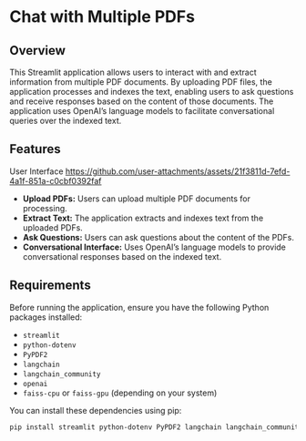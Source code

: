 # Chat with Multiple PDFs

## Overview

This Streamlit application allows users to interact with and extract information from multiple PDF documents. By uploading PDF files, the application processes and indexes the text, enabling users to ask questions and receive responses based on the content of those documents. The application uses OpenAI’s language models to facilitate conversational queries over the indexed text.

## Features
User Interface https://github.com/user-attachments/assets/21f3811d-7efd-4a1f-851a-c0cbf0392faf 

- **Upload PDFs:** Users can upload multiple PDF documents for processing.
- **Extract Text:** The application extracts and indexes text from the uploaded PDFs.
- **Ask Questions:** Users can ask questions about the content of the PDFs.
- **Conversational Interface:** Uses OpenAI’s language models to provide conversational responses based on the indexed text.

## Requirements

Before running the application, ensure you have the following Python packages installed:

- `streamlit`
- `python-dotenv`
- `PyPDF2`
- `langchain`
- `langchain_community`
- `openai`
- `faiss-cpu` or `faiss-gpu` (depending on your system)

You can install these dependencies using pip:

```bash
pip install streamlit python-dotenv PyPDF2 langchain langchain_community openai faiss-cpu
